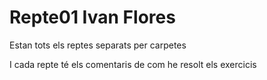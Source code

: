 # Repte01 Ivan Flores

<p>Estan tots els reptes separats per carpetes</p>
<p>I cada repte té els comentaris de com he resolt els exercicis</p>
